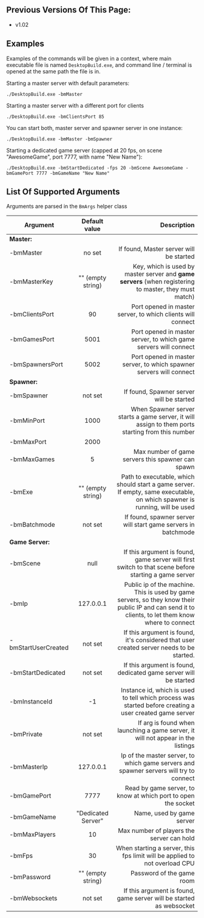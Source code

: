 
## Previous Versions Of This Page:

* v1.02

## Examples

Examples of the commands will be given in a context, where main executable file is named `DesktopBuild.exe`, and command line / terminal is opened at the same path the file is in.

Starting a master server with default parameters:

`./DesktopBuild.exe -bmMaster`

Starting a master server with a different port for clients

`./DesktopBuild.exe -bmClientsPort 85`

You can start both, master server and spawner server in one instance:

`./DesktopBuild.exe -bmMaster -bmSpawner`

Starting a dedicated game server (capped at 20 fps, on scene "AwesomeGame", port 7777, with name "New Name"):

`./DesktopBuild.exe -bmStartDedicated -fps 20 -bmScene AwesomeGame -bmGamePort 7777 -bmGameName "New Name"`

## List Of Supported Arguments

Arguments are parsed in the `BmArgs` helper class

| Argument       | Default value| Description|
| -------------  |:-------------:| -----:|
| **Master:** |  |  |
| -bmMaster | no set | If found, Master server will be started|
| -bmMasterKey | "" (empty string)| Key, which is used by master server and **game servers** (when registering to master, they must match)|
| -bmClientsPort | 90 | Port opened in master server, to which clients will connect |
| -bmGamesPort | 5001 | Port opened in master server, to which game servers will connect |
| -bmSpawnersPort | 5002 | Port opened in master server, to which spawner servers will connect |
| **Spawner:** |  |  |
| -bmSpawner| not set| If found, Spawner server will be started|
| -bmMinPort | 1000| When Spawner server starts a game server, it will assign to them ports starting from this number|
| -bmMaxPort | 2000| |
| -bmMaxGames| 5 | Max number of game servers this spawner can spawn|
| -bmExe | "" (empty string)| Path to executable, which should start a game server. If empty, same executable, on which spawner is running, will be used |
| -bmBatchmode | not set | If found, spawner server will start game servers in batchmode|
| **Game Server:** |  |  |
| -bmScene | null | If this argument is found, game server will first switch to that scene before starting a game server|
| -bmIp | 127.0.0.1 | Public ip of the machine. This is used by game servers, so they know their public IP and can send it to clients, to let them know where to connect |
| -bmStartUserCreated | not set | If this argument is found, it's considered that user created server needs to be started. |
| -bmStartDedicated | not set | If this argument is found, dedicated game server will be started |
| -bmInstanceId | -1 | Instance id, which is used to tell which process was started before creating a user created game server|
| -bmPrivate | not set | If arg is found when launching a game server, it will not appear in the listings|
| -bmMasterIp | 127.0.0.1 | Ip of the master server, to which game servers and spawner servers will try to connect|
| -bmGamePort | 7777 | Read by game server, to know at which port to open the socket |
| -bmGameName | "Dedicated Server" | Name, used by game server |
| -bmMaxPlayers| 10 | Max number of players the server can hold |
| -bmFps | 30 | When starting a server, this fps limit will be applied to not overload CPU |
| -bmPassword | "" (empty string) | Password of the game room|
| -bmWebsockets | not set | If this argument is found, game server will be started as websocket |